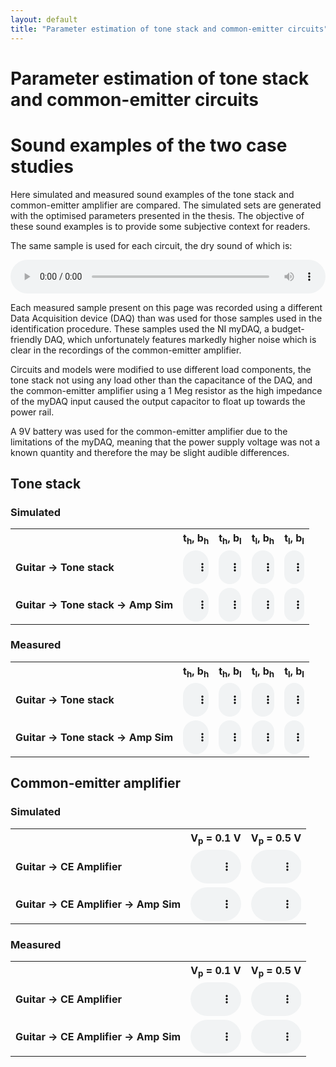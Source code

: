```yaml
---
layout: default
title: "Parameter estimation of tone stack and common-emitter circuits"
---
```


# Parameter estimation of tone stack and common-emitter circuits

# Sound examples of the two case studies

Here simulated and measured sound examples of the tone stack and common-emitter amplifier are compared. The simulated sets are generated with the optimised parameters presented in the thesis. The objective of these sound examples is to provide some subjective context for readers.

The same sample is used for each circuit, the dry sound of which is:

<audio controls style="width: 100%; text-align: center; vertical-align: middle;">
  <source src="{{ site.baseurl }}/audio/bjt/direct/ChordsPicking.wav" type="audio/wav">
Your browser does not support the audio element.
</audio>

Each measured sample present on this page was recorded using a different Data Acquisition device (DAQ) than was used for those samples used in the identification procedure. These samples used the NI myDAQ, a budget-friendly DAQ, which unfortunately features markedly higher noise which is clear in the recordings of the common-emitter amplifier.

Circuits and models were modified to use different load components, the tone stack not using any load other than the capacitance of the DAQ, and the common-emitter amplifier using a 1 Meg resistor as the high impedance of the myDAQ input caused the output capacitor to float up towards the power rail.

A 9V battery was used for the common-emitter amplifier due to the limitations of the myDAQ, meaning that the power supply voltage was not a known quantity and therefore the may be slight audible differences.

## Tone stack

### Simulated

<table style="width:100%; table-layout: fixed">
  <tr>
    <th></th>
    <th>t<sub>h</sub>, b<sub>h</sub></th>
    <th>t<sub>h</sub>, b<sub>l</sub></th>
    <th>t<sub>l</sub>, b<sub>h</sub></th>
    <th>t<sub>l</sub>, b<sub>l</sub></th>
  </tr>
  <tr>
    <td style="font-weight: bold;">Guitar -> Tone stack</td>
    <td>
      <audio controls style="width: 100%; text-align: center; vertical-align: middle;">
        <source src="{{ site.baseurl }}/audio/parameter-estimation/tonestack/sim/clean/tonestack_audio_t_h-b_h.wav" type="audio/wav">
      Your browser does not support the audio element.
      </audio>
    </td>
    <td>
      <audio controls style="width: 100%; text-align: center; vertical-align: middle;">
        <source src="{{ site.baseurl }}/audio/parameter-estimation/tonestack/sim/clean/tonestack_audio_t_h-b_l.wav" type="audio/wav">
      Your browser does not support the audio element.
      </audio>
    </td>
    <td>
      <audio controls style="width: 100%; text-align: center; vertical-align: middle;">
        <source src="{{ site.baseurl }}/audio/parameter-estimation/tonestack/sim/clean/tonestack_audio_t_l-b_h.wav" type="audio/wav">
      Your browser does not support the audio element.
      </audio>
    </td>
    <td>
      <audio controls style="width: 100%; text-align: center; vertical-align: middle;">
        <source src="{{ site.baseurl }}/audio/parameter-estimation/tonestack/sim/clean/tonestack_audio_t_l-b_l.wav" type="audio/wav">
      Your browser does not support the audio element.
      </audio>
    </td>
  </tr>
  <tr>
    <td style="font-weight: bold;">Guitar -> Tone stack -> Amp Sim</td>
    <td>
      <audio controls style="width: 100%; text-align: center; vertical-align: middle;">
        <source src="{{ site.baseurl }}/audio/parameter-estimation/tonestack/sim/amp_model/tonestack_audio_t_h-b_h.wav" type="audio/wav">
      Your browser does not support the audio element.
      </audio>
    </td>
    <td>
      <audio controls style="width: 100%; text-align: center; vertical-align: middle;">
        <source src="{{ site.baseurl }}/audio/parameter-estimation/tonestack/sim/amp_model/tonestack_audio_t_h-b_l.wav" type="audio/wav">
      Your browser does not support the audio element.
      </audio>
    </td>
    <td>
      <audio controls style="width: 100%; text-align: center; vertical-align: middle;">
        <source src="{{ site.baseurl }}/audio/parameter-estimation/tonestack/sim/amp_model/tonestack_audio_t_l-b_h.wav" type="audio/wav">
      Your browser does not support the audio element.
      </audio>
    </td>
    <td>
      <audio controls style="width: 100%; text-align: center; vertical-align: middle;">
        <source src="{{ site.baseurl }}/audio/parameter-estimation/tonestack/sim/amp_model/tonestack_audio_t_l-b_l.wav" type="audio/wav">
      Your browser does not support the audio element.
      </audio>
    </td>
  </tr>
</table>

### Measured

<table style="width:100%; table-layout: fixed">
  <tr>
    <th></th>
    <th>t<sub>h</sub>, b<sub>h</sub></th>
    <th>t<sub>h</sub>, b<sub>l</sub></th>
    <th>t<sub>l</sub>, b<sub>h</sub></th>
    <th>t<sub>l</sub>, b<sub>l</sub></th>
  </tr>
  <tr>
    <td style="font-weight: bold;">Guitar -> Tone stack</td>
    <td>
      <audio controls style="width: 100%; text-align: center; vertical-align: middle;">
        <source src="{{ site.baseurl }}/audio/parameter-estimation/tonestack/meas/clean/tonestack_audio_t_h-b_h.wav" type="audio/wav">
      Your browser does not support the audio element.
      </audio>
    </td>
    <td>
      <audio controls style="width: 100%; text-align: center; vertical-align: middle;">
        <source src="{{ site.baseurl }}/audio/parameter-estimation/tonestack/meas/clean/tonestack_audio_t_h-b_l.wav" type="audio/wav">
      Your browser does not support the audio element.
      </audio>
    </td>
    <td>
      <audio controls style="width: 100%; text-align: center; vertical-align: middle;">
        <source src="{{ site.baseurl }}/audio/parameter-estimation/tonestack/meas/clean/tonestack_audio_t_l-b_h.wav" type="audio/wav">
      Your browser does not support the audio element.
      </audio>
    </td>
    <td>
      <audio controls style="width: 100%; text-align: center; vertical-align: middle;">
        <source src="{{ site.baseurl }}/audio/parameter-estimation/tonestack/meas/clean/tonestack_audio_t_l-b_l.wav" type="audio/wav">
      Your browser does not support the audio element.
      </audio>
    </td>
  </tr>
  <tr>
    <td style="font-weight: bold;">Guitar -> Tone stack -> Amp Sim</td>
    <td>
      <audio controls style="width: 100%; text-align: center; vertical-align: middle;">
        <source src="{{ site.baseurl }}/audio/parameter-estimation/tonestack/sim/amp_model/tonestack_audio_t_h-b_h.wav" type="audio/wav">
      Your browser does not support the audio element.
      </audio>
    </td>
    <td>
      <audio controls style="width: 100%; text-align: center; vertical-align: middle;">
        <source src="{{ site.baseurl }}/audio/parameter-estimation/tonestack/sim/amp_model/tonestack_audio_t_h-b_l.wav" type="audio/wav">
      Your browser does not support the audio element.
      </audio>
    </td>
    <td>
      <audio controls style="width: 100%; text-align: center; vertical-align: middle;">
        <source src="{{ site.baseurl }}/audio/parameter-estimation/tonestack/sim/amp_model/tonestack_audio_t_l-b_h.wav" type="audio/wav">
      Your browser does not support the audio element.
      </audio>
    </td>
    <td>
      <audio controls style="width: 100%; text-align: center; vertical-align: middle;">
        <source src="{{ site.baseurl }}/audio/parameter-estimation/tonestack/sim/amp_model/tonestack_audio_t_l-b_l.wav" type="audio/wav">
      Your browser does not support the audio element.
      </audio>
    </td>
  </tr>
</table>

## Common-emitter amplifier

### Simulated

<table style="width:100%; table-layout: fixed">
  <tr>
    <th></th>
    <th>V<sub>p</sub> = 0.1 V</th>
    <th>V<sub>p</sub> = 0.5 V</th>
  </tr>
  <tr>
    <td style="font-weight: bold;">Guitar -> CE Amplifier</td>
    <td>
      <audio controls style="width: 100%; text-align: center; vertical-align: middle;">
        <source src="{{ site.baseurl }}/audio/parameter-estimation/common-emitter/sim/clean/commonemitter_0V1.wav" type="audio/wav">
      Your browser does not support the audio element.
      </audio>
    </td>
    <td>
      <audio controls style="width: 100%; text-align: center; vertical-align: middle;">
        <source src="{{ site.baseurl }}/audio/parameter-estimation/common-emitter/sim/clean/commonemitter_0V5.wav" type="audio/wav">
      Your browser does not support the audio element.
      </audio>
    </td>
  </tr>
  <tr>
    <td style="font-weight: bold;">Guitar -> CE Amplifier -> Amp Sim</td>
    <td>
      <audio controls style="width: 100%; text-align: center; vertical-align: middle;">
        <source src="{{ site.baseurl }}/audio/parameter-estimation/common-emitter/sim/amp_mod/commonemitter_0V1.wav" type="audio/wav">
      Your browser does not support the audio element.
      </audio>
    </td>
    <td>
      <audio controls style="width: 100%; text-align: center; vertical-align: middle;">
        <source src="{{ site.baseurl }}/audio/parameter-estimation/common-emitter/sim/amp_mod/commonemitter_0V5.wav" type="audio/wav">
      Your browser does not support the audio element.
      </audio>
    </td>
  </tr>
</table>

### Measured

<table style="width:100%; table-layout: fixed">
  <tr>
    <th></th>
    <th>V<sub>p</sub> = 0.1 V</th>
    <th>V<sub>p</sub> = 0.5 V</th>
  </tr>
  <tr>
    <td style="font-weight: bold;">Guitar -> CE Amplifier</td>
    <td>
      <audio controls style="width: 100%; text-align: center; vertical-align: middle;">
        <source src="{{ site.baseurl }}/audio/parameter-estimation/common-emitter/meas/clean/commonemitter_0V1.wav" type="audio/wav">
      Your browser does not support the audio element.
      </audio>
    </td>
    <td>
      <audio controls style="width: 100%; text-align: center; vertical-align: middle;">
        <source src="{{ site.baseurl }}/audio/parameter-estimation/common-emitter/meas/clean/commonemitter_0V5.wav" type="audio/wav">
      Your browser does not support the audio element.
      </audio>
    </td>
  </tr>
  <tr>
    <td style="font-weight: bold;">Guitar -> CE Amplifier -> Amp Sim</td>
    <td>
      <audio controls style="width: 100%; text-align: center; vertical-align: middle;">
        <source src="{{ site.baseurl }}/audio/parameter-estimation/common-emitter/meas/amp_mod/commonemitter_0V1.wav" type="audio/wav">
      Your browser does not support the audio element.
      </audio>
    </td>
    <td>
      <audio controls style="width: 100%; text-align: center; vertical-align: middle;">
        <source src="{{ site.baseurl }}/audio/parameter-estimation/common-emitter/meas/amp_mod/commonemitter_0V5.wav" type="audio/wav">
      Your browser does not support the audio element.
      </audio>
    </td>
  </tr>
</table>
